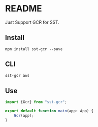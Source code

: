 # README

Just Support GCR for SST.

## Install

```shell
npm install sst-gcr --save
```

## CLI

```bash
sst-gcr aws
```

## Use

```typescript
import {Gcr} from "sst-gcr";

export default function main(app: App) {
    Gcr(app);
}
```
